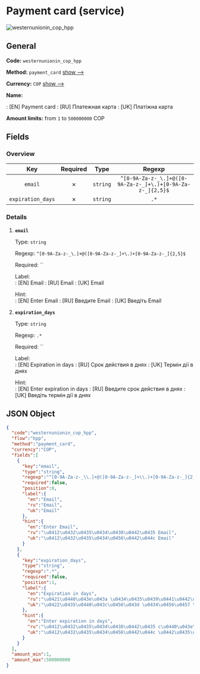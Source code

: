 
# Payment card (service) 
![westernunionin_cop_hpp](https://static.openfintech.io/payment_methods/westernunionin_cop_hpp/logo.svg?w=400&c=v0.59.26#w200)  

## General 
 
**Code:** `westernunionin_cop_hpp` 
 
**Method:** `payment_card` 
 [show -->](/payment-methods/payment_card/) 
 
**Currency:** `COP` [show -->](/currencies/COP/) 
 
**Name:** 
 
:	[EN] Payment card 
:	[RU] Платежная карта 
:	[UK] Платіжна карта 
 
**Amount limits:** from `1` to `500000000` COP 

## Fields 

### Overview 

|Key|Required|Type|Regexp| 
|:---:|:---:|:---:|:---:| 
|`email`|✗|`string`|`^[0-9A-Za-z-_\.]+@([0-9A-Za-z-_]+\.)+[0-9A-Za-z-_]{2,5}$`| 
|`expiration_days`|✗|`string`|`.*`| 
 

### Details 
 
1. **`email`** 
 
	Type: `string` 
 
	Regexp: `^[0-9A-Za-z-_\.]+@([0-9A-Za-z-_]+\.)+[0-9A-Za-z-_]{2,5}$` 
 
	Required: `` 
 
	Label:  
	: [EN] Email 
	: [RU] Email 
	: [UK] Email 
 
	Hint:  
	: [EN] Enter Email 
	: [RU] Введите Email 
	: [UK] Введіть Email 
 
2. **`expiration_days`** 
 
	Type: `string` 
 
	Regexp: `.*` 
 
	Required: `` 
 
	Label:  
	: [EN] Expiration in days 
	: [RU] Срок действия в днях 
	: [UK] Термін дії в днях 
 
	Hint:  
	: [EN] Enter expiration in days 
	: [RU] Введите cрок действия в днях 
	: [UK] Введіть термін дії в днях 
 

## JSON Object 

```json
{
  "code":"westernunionin_cop_hpp",
  "flow":"hpp",
  "method":"payment_card",
  "currency":"COP",
  "fields":[
    {
      "key":"email",
      "type":"string",
      "regexp":"^[0-9A-Za-z-_\\.]+@([0-9A-Za-z-_]+\\.)+[0-9A-Za-z-_]{2,5}$",
      "required":false,
      "position":0,
      "label":{
        "en":"Email",
        "ru":"Email",
        "uk":"Email"
      },
      "hint":{
        "en":"Enter Email",
        "ru":"\u0412\u0432\u0435\u0434\u0438\u0442\u0435 Email",
        "uk":"\u0412\u0432\u0435\u0434\u0456\u0442\u044c Email"
      }
    },
    {
      "key":"expiration_days",
      "type":"string",
      "regexp":".*",
      "required":false,
      "position":1,
      "label":{
        "en":"Expiration in days",
        "ru":"\u0421\u0440\u043e\u043a \u0434\u0435\u0439\u0441\u0442\u0432\u0438\u044f \u0432 \u0434\u043d\u044f\u0445",
        "uk":"\u0422\u0435\u0440\u043c\u0456\u043d \u0434\u0456\u0457 \u0432 \u0434\u043d\u044f\u0445"
      },
      "hint":{
        "en":"Enter expiration in days",
        "ru":"\u0412\u0432\u0435\u0434\u0438\u0442\u0435 c\u0440\u043e\u043a \u0434\u0435\u0439\u0441\u0442\u0432\u0438\u044f \u0432 \u0434\u043d\u044f\u0445",
        "uk":"\u0412\u0432\u0435\u0434\u0456\u0442\u044c \u0442\u0435\u0440\u043c\u0456\u043d \u0434\u0456\u0457 \u0432 \u0434\u043d\u044f\u0445"
      }
    }
  ],
  "amount_min":1,
  "amount_max":500000000
}
```  
